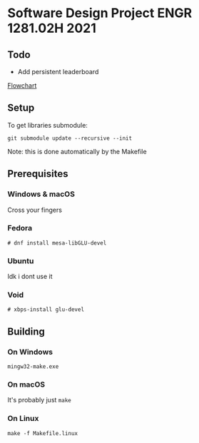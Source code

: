 # Software Design Project ENGR 1281.02H 2021

## Todo
* Add persistent leaderboard

[Flowchart](https://www.figma.com/file/E5ZmUvbhixMxcTwcUR0In5/SDP-21-Flowchart?node-id=0%3A1)

## Setup
To get libraries submodule:

    git submodule update --recursive --init

Note: this is done automatically by the Makefile

## Prerequisites

### Windows & macOS

Cross your fingers

### Fedora

    # dnf install mesa-libGLU-devel

### Ubuntu

Idk i dont use it

### Void

    # xbps-install glu-devel

## Building

### On Windows

    mingw32-make.exe

### On macOS

It's probably just `make`

### On Linux

    make -f Makefile.linux

